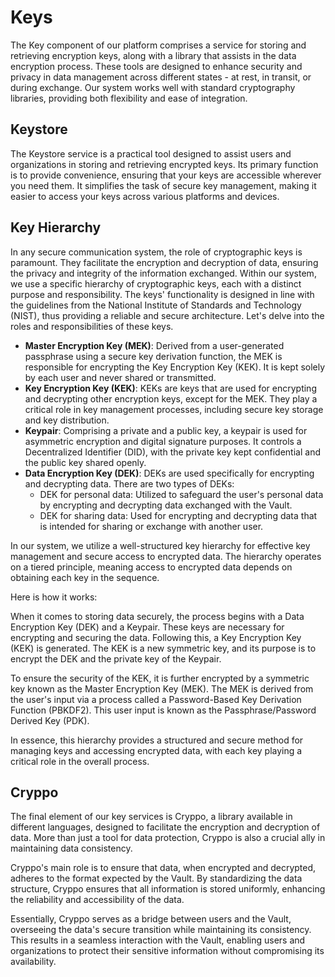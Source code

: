 # Keys

The Key component of our platform comprises a service for storing and retrieving encryption keys, along with a library that assists in the data encryption process. These tools are designed to enhance security and privacy in data management across different states - at rest, in transit, or during exchange. Our system works well with standard cryptography libraries, providing both flexibility and ease of integration.

## Keystore

The Keystore service is a practical tool designed to assist users and organizations in storing and retrieving encrypted keys. Its primary function is to provide convenience, ensuring that your keys are accessible wherever you need them. It simplifies the task of secure key management, making it easier to access your keys across various platforms and devices. 

## Key Hierarchy

In any secure communication system, the role of cryptographic keys is paramount. They facilitate the encryption and decryption of data, ensuring the privacy and integrity of the information exchanged. Within our system, we use a specific hierarchy of cryptographic keys, each with a distinct purpose and responsibility. The keys' functionality is designed in line with the guidelines from the National Institute of Standards and Technology (NIST), thus providing a reliable and secure architecture. Let's delve into the roles and responsibilities of these keys.

- **Master Encryption Key (MEK)**: Derived from a user-generated passphrase using a secure key derivation function, the MEK is responsible for encrypting the Key Encryption Key (KEK). It is kept solely by each user and never shared or transmitted.
- **Key Encryption Key (KEK)**: KEKs are keys that are used for encrypting and decrypting other encryption keys, except for the MEK. They play a critical role in key management processes, including secure key storage and key distribution.
- **Keypair**: Comprising a private and a public key, a keypair is used for asymmetric encryption and digital signature purposes. It controls a Decentralized Identifier (DID), with the private key kept confidential and the public key shared openly.
- **Data Encryption Key (DEK)**: DEKs are used specifically for encrypting and decrypting data. There are two types of DEKs:
  - DEK for personal data: Utilized to safeguard the user's personal data by encrypting and decrypting data exchanged with the Vault.
  - DEK for sharing data: Used for encrypting and decrypting data that is intended for sharing or exchange with another user.

In our system, we utilize a well-structured key hierarchy for effective key management and secure access to encrypted data. The hierarchy operates on a tiered principle, meaning access to encrypted data depends on obtaining each key in the sequence.

Here is how it works:

When it comes to storing data securely, the process begins with a Data Encryption Key (DEK) and a Keypair. These keys are necessary for encrypting and securing the data. Following this, a Key Encryption Key (KEK) is generated. The KEK is a new symmetric key, and its purpose is to encrypt the DEK and the private key of the Keypair.

To ensure the security of the KEK, it is further encrypted by a symmetric key known as the Master Encryption Key (MEK). The MEK is derived from the user's input via a process called a Password-Based Key Derivation Function (PBKDF2). This user input is known as the Passphrase/Password Derived Key (PDK).

In essence, this hierarchy provides a structured and secure method for managing keys and accessing encrypted data, with each key playing a critical role in the overall process.

## Cryppo

The final element of our key services is Cryppo, a library available in different languages, designed to facilitate the encryption and decryption of data. More than just a tool for data protection, Cryppo is also a crucial ally in maintaining data consistency.

Cryppo's main role is to ensure that data, when encrypted and decrypted, adheres to the format expected by the Vault. By standardizing the data structure, Cryppo ensures that all information is stored uniformly, enhancing the reliability and accessibility of the data.

Essentially, Cryppo serves as a bridge between users and the Vault, overseeing the data's secure transition while maintaining its consistency. This results in a seamless interaction with the Vault, enabling users and organizations to protect their sensitive information without compromising its availability.
